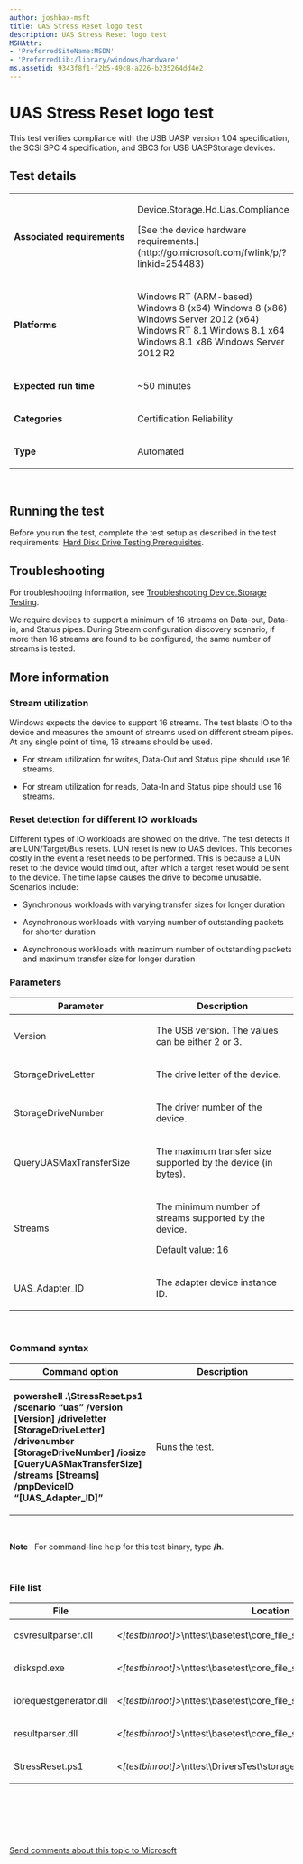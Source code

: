 ```yaml
---
author: joshbax-msft
title: UAS Stress Reset logo test
description: UAS Stress Reset logo test
MSHAttr:
- 'PreferredSiteName:MSDN'
- 'PreferredLib:/library/windows/hardware'
ms.assetid: 9343f8f1-f2b5-49c8-a226-b235264dd4e2
---
```


# UAS Stress Reset logo test


This test verifies compliance with the USB UASP version 1.04 specification, the SCSI SPC 4 specification, and SBC3 for USB UASPStorage devices.

## Test details


<table>
<colgroup>
<col width="50%" />
<col width="50%" />
</colgroup>
<tbody>
<tr class="odd">
<td><p><strong>Associated requirements</strong></p></td>
<td><p>Device.Storage.Hd.Uas.Compliance</p>
<p>[See the device hardware requirements.](http://go.microsoft.com/fwlink/p/?linkid=254483)</p></td>
</tr>
<tr class="even">
<td><p><strong>Platforms</strong></p></td>
<td><p>Windows RT (ARM-based) Windows 8 (x64) Windows 8 (x86) Windows Server 2012 (x64) Windows RT 8.1 Windows 8.1 x64 Windows 8.1 x86 Windows Server 2012 R2</p></td>
</tr>
<tr class="odd">
<td><p><strong>Expected run time</strong></p></td>
<td><p>~50 minutes</p></td>
</tr>
<tr class="even">
<td><p><strong>Categories</strong></p></td>
<td><p>Certification Reliability</p></td>
</tr>
<tr class="odd">
<td><p><strong>Type</strong></p></td>
<td><p>Automated</p></td>
</tr>
</tbody>
</table>

 

## Running the test


Before you run the test, complete the test setup as described in the test requirements: [Hard Disk Drive Testing Prerequisites](hard-disk-drive-testing-prerequisites.md).

## Troubleshooting


For troubleshooting information, see [Troubleshooting Device.Storage Testing](troubleshooting-devicestorage-testing.md).

We require devices to support a minimum of 16 streams on Data-out, Data-in, and Status pipes. During Stream configuration discovery scenario, if more than 16 streams are found to be configured, the same number of streams is tested.

## More information


### Stream utilization

Windows expects the device to support 16 streams. The test blasts IO to the device and measures the amount of streams used on different stream pipes. At any single point of time, 16 streams should be used.

-   For stream utilization for writes, Data-Out and Status pipe should use 16 streams.

-   For stream utilization for reads, Data-In and Status pipe should use 16 streams.

### Reset detection for different IO workloads

Different types of IO workloads are showed on the drive. The test detects if are LUN/Target/Bus resets. LUN reset is new to UAS devices. This becomes costly in the event a reset needs to be performed. This is because a LUN reset to the device would timd out, after which a target reset would be sent to the device. The time lapse causes the drive to become unusable. Scenarios include:

-   Synchronous workloads with varying transfer sizes for longer duration

-   Asynchronous workloads with varying number of outstanding packets for shorter duration

-   Asynchronous workloads with maximum number of outstanding packets and maximum transfer size for longer duration

### Parameters

<table>
<colgroup>
<col width="50%" />
<col width="50%" />
</colgroup>
<thead>
<tr class="header">
<th>Parameter</th>
<th>Description</th>
</tr>
</thead>
<tbody>
<tr class="odd">
<td><p>Version</p></td>
<td><p>The USB version. The values can be either 2 or 3.</p></td>
</tr>
<tr class="even">
<td><p>StorageDriveLetter</p></td>
<td><p>The drive letter of the device.</p></td>
</tr>
<tr class="odd">
<td><p>StorageDriveNumber</p></td>
<td><p>The driver number of the device.</p></td>
</tr>
<tr class="even">
<td><p>QueryUASMaxTransferSize</p></td>
<td><p>The maximum transfer size supported by the device (in bytes).</p></td>
</tr>
<tr class="odd">
<td><p>Streams</p></td>
<td><p>The minimum number of streams supported by the device.</p>
<p>Default value: 16</p></td>
</tr>
<tr class="even">
<td><p>UAS_Adapter_ID</p></td>
<td><p>The adapter device instance ID.</p></td>
</tr>
</tbody>
</table>

 

### Command syntax

<table>
<colgroup>
<col width="50%" />
<col width="50%" />
</colgroup>
<thead>
<tr class="header">
<th>Command option</th>
<th>Description</th>
</tr>
</thead>
<tbody>
<tr class="odd">
<td><p><strong>powershell .\StressReset.ps1 /scenario “uas” /version [Version] /driveletter [StorageDriveLetter] /drivenumber [StorageDriveNumber] /iosize [QueryUASMaxTransferSize] /streams [Streams] /pnpDeviceID “[UAS_Adapter_ID]”</strong></p></td>
<td><p>Runs the test.</p></td>
</tr>
</tbody>
</table>

 

**Note**  
For command-line help for this test binary, type **/h**.

 

### File list

<table>
<colgroup>
<col width="50%" />
<col width="50%" />
</colgroup>
<thead>
<tr class="header">
<th>File</th>
<th>Location</th>
</tr>
</thead>
<tbody>
<tr class="odd">
<td><p>csvresultparser.dll</p></td>
<td><p><em>&lt;[testbinroot]&gt;</em>\nttest\basetest\core_file_services\performance\diskspd\</p></td>
</tr>
<tr class="even">
<td><p>diskspd.exe</p></td>
<td><p><em>&lt;[testbinroot]&gt;</em>\nttest\basetest\core_file_services\performance\diskspd\</p></td>
</tr>
<tr class="odd">
<td><p>iorequestgenerator.dll</p></td>
<td><p><em>&lt;[testbinroot]&gt;</em>\nttest\basetest\core_file_services\performance\diskspd\</p></td>
</tr>
<tr class="even">
<td><p>resultparser.dll</p></td>
<td><p><em>&lt;[testbinroot]&gt;</em>\nttest\basetest\core_file_services\performance\diskspd\</p></td>
</tr>
<tr class="odd">
<td><p>StressReset.ps1</p></td>
<td><p><em>&lt;[testbinroot]&gt;</em>\nttest\DriversTest\storage\wdk\</p></td>
</tr>
</tbody>
</table>

 

 

 

[Send comments about this topic to Microsoft](mailto:wsddocfb@microsoft.com?subject=Documentation%20feedback%20%5Bp_hck\p_hck%5D:%20UAS%20Stress%20Reset%20logo%20test%20%20RELEASE:%20%284/27/2016%29&body=%0A%0APRIVACY%20STATEMENT%0A%0AWe%20use%20your%20feedback%20to%20improve%20the%20documentation.%20We%20don't%20use%20your%20email%20address%20for%20any%20other%20purpose,%20and%20we'll%20remove%20your%20email%20address%20from%20our%20system%20after%20the%20issue%20that%20you're%20reporting%20is%20fixed.%20While%20we're%20working%20to%20fix%20this%20issue,%20we%20might%20send%20you%20an%20email%20message%20to%20ask%20for%20more%20info.%20Later,%20we%20might%20also%20send%20you%20an%20email%20message%20to%20let%20you%20know%20that%20we've%20addressed%20your%20feedback.%0A%0AFor%20more%20info%20about%20Microsoft's%20privacy%20policy,%20see%20http://privacy.microsoft.com/default.aspx. "Send comments about this topic to Microsoft")




